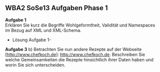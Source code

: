 ## WBA2 SoSe13 Aufgaben Phase 1

**Aufgabe 1**  
Erklären Sie kurz die Begriffe Wohlgeformtheit, Validität und Namespaces im Bezug auf XML und XML-Schema.  
- Lösung Aufgabe 1-


**Aufgabe 3**
b) Betrachten Sie nun andere Rezepte auf der Webseite [http://www.chefkoch.de]: http://www.chefkoch.de. 
Beschreiben Sie welche Gemeinsamkeiten die Rezepte hinsichtlich ihrer Daten haben und worin Sie sich unterscheiden.

